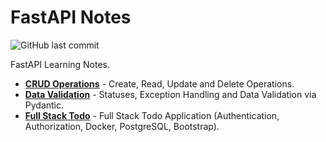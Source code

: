 # FastAPI Notes

![GitHub last commit](https://img.shields.io/github/last-commit/mateuszk098/fast-api-notes)

FastAPI Learning Notes.

- **[CRUD Operations](https://github.com/mateuszk098/fast-api-notes/tree/master/crud_operations)** - Create, Read, Update and Delete Operations.
- **[Data Validation](https://github.com/mateuszk098/fast-api-notes/tree/master/data_validation)** - Statuses, Exception Handling and Data Validation via Pydantic.
- **[Full Stack Todo](https://github.com/mateuszk098/fast-api-notes/tree/master/full_stack_todo)** - Full Stack Todo Application (Authentication, Authorization, Docker, PostgreSQL, Bootstrap).
